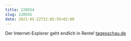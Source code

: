 ```yaml
---
title: 220554
slug: 220555
date: 2021-05-22T22:05:55+02:00
---
```


Der Internet-Explorer geht endlich in Rente! [tagesschau.de](https://www.tagesschau.de/wirtschaft/technologie/microsoft-internet-explorer-edge-101.html)
